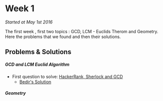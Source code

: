 # Week 1
<em>Started at May 1st 2016</em>

The first week , first two topics : GCD, LCM - Euclids Therom and Geometry. Here the problems that we found and then their solutions.

## Problems & Solutions
##### GCD and LCM Euclid Algorithm
- First question to solve: [HackerRank, Sherlock and GCD](https://www.hackerrank.com/challenges/sherlock-and-gcd?h_r=internal-search)
  - [Bedir's Solution]()
    
##### Geometry
